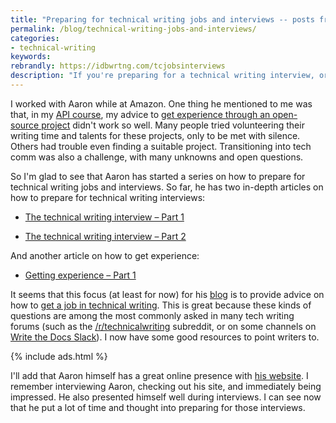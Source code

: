 ```yaml
---
title: "Preparing for technical writing jobs and interviews -- posts from Aaron Redshaw"
permalink: /blog/technical-writing-jobs-and-interviews/
categories:
- technical-writing
keywords:
rebrandly: https://idbwrtng.com/tcjobsinterviews
description: "If you're preparing for a technical writing interview, or looking to get experience to better qualify yourself for the tech comm job market, check out this helpful advice from my former colleague, Aaron Redshaw."
---
```


I worked with Aaron while at Amazon. One thing he mentioned to me was that, in my [API course](/learnapidoc/), my advice to [get experience through an open-source project](/learnapidoc/docapis_find_open_source_project.html) didn't work so well. Many people tried volunteering their writing time and talents for these projects, only to be met with silence. Others had trouble even finding a suitable project. Transitioning into tech comm was also a challenge, with many unknowns and open questions.

So I'm glad to see that Aaron has started a series on how to prepare for technical writing jobs and interviews. So far, he has two in-depth articles on how to prepare for technical writing interviews:

* [The technical writing interview – Part 1](https://aaronkredshaw.com/2022/01/16/the-technical-writing-interview-part-1/)

* [The technical writing interview – Part 2](https://aaronkredshaw.com/2022/01/27/the-technical-writing-interview-part-2/)

And another article on how to get experience:

* [Getting experience – Part 1](https://aaronkredshaw.com/2022/03/03/getting-experience-part-1/)

It seems that this focus (at least for now) for his [blog](https://aaronkredshaw.com/blog/) is to provide advice on how to [get a job in technical writing](https://aaronkredshaw.com/2022/01/01/what-kind-of-technical-writing-job-should-i-get-into/). This is great because these kinds of questions are among the most commonly asked in many tech writing forums (such as the [/r/technicalwriting](https://www.reddit.com/r/technicalwriting/) subreddit, or on some channels on [Write the Docs Slack](https://www.writethedocs.org/slack/)). I now have some good resources to point writers to.

{% include ads.html %}

I'll add that Aaron himself has a great online presence with [his website](https://aaronkredshaw.com/). I remember interviewing Aaron, checking out his site, and immediately being impressed. He also presented himself well during interviews. I can see now that he put a lot of time and thought into preparing for those interviews.
